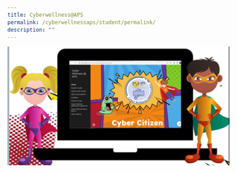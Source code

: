 ```yaml
---
title: Cyberwellness@APS
permalink: /cyberwellnessaps/student/permalink/
description: ""
---
```

<a href="https://sites.google.com/moe.edu.sg/cyberwellnessaps/home"><img src="images/cyberwellnessaps.jpeg"></a>